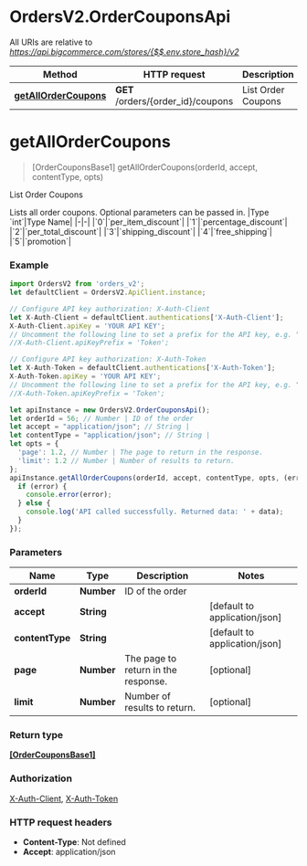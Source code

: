 # OrdersV2.OrderCouponsApi

All URIs are relative to *https://api.bigcommerce.com/stores/{$$.env.store_hash}/v2*

Method | HTTP request | Description
------------- | ------------- | -------------
[**getAllOrderCoupons**](OrderCouponsApi.md#getAllOrderCoupons) | **GET** /orders/{order_id}/coupons | List Order Coupons

<a name="getAllOrderCoupons"></a>
# **getAllOrderCoupons**
> [OrderCouponsBase1] getAllOrderCoupons(orderId, accept, contentType, opts)

List Order Coupons

Lists all order coupons. Optional parameters can be passed in.  |Type &#x60;int&#x60;|Type Name| |-|-| |&#x60;0&#x60;|&#x60;per_item_discount&#x60;| |&#x60;1&#x60;|&#x60;percentage_discount&#x60;| |&#x60;2&#x60;|&#x60;per_total_discount&#x60;| |&#x60;3&#x60;|&#x60;shipping_discount&#x60;| |&#x60;4&#x60;|&#x60;free_shipping&#x60;| |&#x60;5&#x60;|&#x60;promotion&#x60;|

### Example
```javascript
import OrdersV2 from 'orders_v2';
let defaultClient = OrdersV2.ApiClient.instance;

// Configure API key authorization: X-Auth-Client
let X-Auth-Client = defaultClient.authentications['X-Auth-Client'];
X-Auth-Client.apiKey = 'YOUR API KEY';
// Uncomment the following line to set a prefix for the API key, e.g. "Token" (defaults to null)
//X-Auth-Client.apiKeyPrefix = 'Token';

// Configure API key authorization: X-Auth-Token
let X-Auth-Token = defaultClient.authentications['X-Auth-Token'];
X-Auth-Token.apiKey = 'YOUR API KEY';
// Uncomment the following line to set a prefix for the API key, e.g. "Token" (defaults to null)
//X-Auth-Token.apiKeyPrefix = 'Token';

let apiInstance = new OrdersV2.OrderCouponsApi();
let orderId = 56; // Number | ID of the order
let accept = "application/json"; // String | 
let contentType = "application/json"; // String | 
let opts = { 
  'page': 1.2, // Number | The page to return in the response.
  'limit': 1.2 // Number | Number of results to return.
};
apiInstance.getAllOrderCoupons(orderId, accept, contentType, opts, (error, data, response) => {
  if (error) {
    console.error(error);
  } else {
    console.log('API called successfully. Returned data: ' + data);
  }
});
```

### Parameters

Name | Type | Description  | Notes
------------- | ------------- | ------------- | -------------
 **orderId** | **Number**| ID of the order | 
 **accept** | **String**|  | [default to application/json]
 **contentType** | **String**|  | [default to application/json]
 **page** | **Number**| The page to return in the response. | [optional] 
 **limit** | **Number**| Number of results to return. | [optional] 

### Return type

[**[OrderCouponsBase1]**](OrderCouponsBase1.md)

### Authorization

[X-Auth-Client](../README.md#X-Auth-Client), [X-Auth-Token](../README.md#X-Auth-Token)

### HTTP request headers

 - **Content-Type**: Not defined
 - **Accept**: application/json

